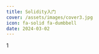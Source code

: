 ```yaml
---
title: Solidity入门
cover: /assets/images/cover3.jpg
icon: fa-solid fa-dumbbell
date: 2024-03-02
---
```


1